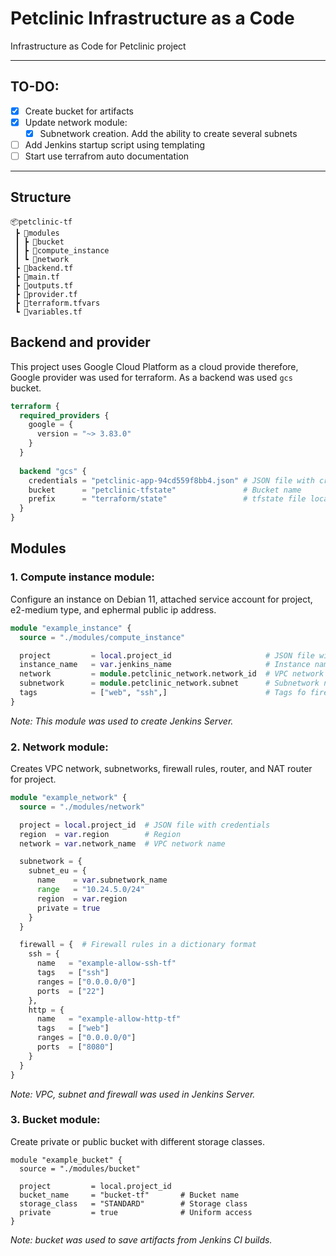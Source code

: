 # Petclinic Infrastructure as a Code

Infrastructure as Code for Petclinic project

---

## TO-DO:
- [x] Create bucket for artifacts
- [x] Update network module:
  - [x] Subnetwork creation. Add the ability to create several subnets
- [ ] Add Jenkins startup script using templating
- [ ] Start use terrafrom auto documentation

---

## Structure
```
📦petclinic-tf
 ┣ 📂modules
 ┃ ┣ 📂bucket
 ┃ ┣ 📂compute_instance
 ┃ ┗ 📂network
 ┣ 📜backend.tf
 ┣ 📜main.tf
 ┣ 📜outputs.tf
 ┣ 📜provider.tf
 ┣ 📜terraform.tfvars
 ┗ 📜variables.tf
```

## Backend and provider

This project uses Google Cloud Platform as a cloud provide therefore, Google provider was used for terraform. As a backend was used `gcs` bucket.
```terraform
terraform {
  required_providers {
    google = {
      version = "~> 3.83.0"
    }
  }
  
  backend "gcs" {
    credentials = "petclinic-app-94cd559f8bb4.json" # JSON file with credentials
    bucket      = "petclinic-tfstate"               # Bucket name
    prefix      = "terraform/state"                 # tfstate file location in GCS
  }
}
```

## Modules
### 1. Compute instance module:
  Configure an instance on Debian 11, attached service account for project, e2-medium type, and ephermal public ip address.
```terraform
module "example_instance" {
  source = "./modules/compute_instance"

  project         = local.project_id                     # JSON file with credentials
  instance_name   = var.jenkins_name                     # Instance name
  network         = module.petclinic_network.network_id  # VPC network id
  subnetwork      = module.petclinic_network.subnet      # Subnetwork name
  tags            = ["web", "ssh",]                      # Tags fo firewall
}
```
  _Note: This module was used to create Jenkins Server._

### 2. Network module:
  Creates VPC network, subnetworks, firewall rules, router, and NAT router for project.
```terraform
module "example_network" {
  source = "./modules/network"

  project = local.project_id  # JSON file with credentials
  region  = var.region        # Region
  network = var.network_name  # VPC network name

  subnetwork = {
    subnet_eu = {
      name    = var.subnetwork_name
      range   = "10.24.5.0/24"
      region  = var.region
      private = true
    }
  }

  firewall = {  # Firewall rules in a dictionary format
    ssh = {
      name   = "example-allow-ssh-tf"
      tags   = ["ssh"]
      ranges = ["0.0.0.0/0"]
      ports  = ["22"]
    },
    http = {
      name   = "example-allow-http-tf"
      tags   = ["web"]
      ranges = ["0.0.0.0/0"]
      ports  = ["8080"]
    }
  }
}
```
  _Note: VPC, subnet and firewall was used in Jenkins Server._


### 3. Bucket module:
  Create private or public bucket with different storage classes. 
```
module "example_bucket" {
  source = "./modules/bucket"

  project         = local.project_id
  bucket_name     = "bucket-tf"       # Bucket name
  storage_class   = "STANDARD"        # Storage class
  private         = true              # Uniform access
}
```
_Note: bucket was used to save artifacts from Jenkins CI builds._
